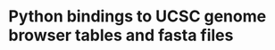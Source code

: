 Python bindings to UCSC genome browser tables and fasta files
=============================================================




